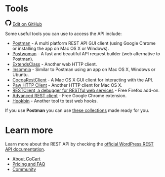 # Tools #

<img src="images/github.svg" width="20" height="20" alt="GitHub Mark Logo"> [Edit on GitHub](https://github.com/co-cart/co-cart-docs/blob/master/source/includes/_tools.md)

Some useful tools you can use to access the API include:

* [Postman](https://www.getpostman.com/) - A multi platform REST API GUI client (using Google Chrome or installing the app on Mac OS X or Windows).
* [Postwoman](https://postwoman.io/) - A fast and beautiful API request builder (web alternative to Postman).
* [ExtendsClass](https://extendsclass.com/rest-client-online.html) - Another web HTTP client.
* [Insomnia](https://insomnia.rest/) - Similar to Postman using an app on Mac OS X, Windows or Ubuntu.
* [CocoaRestClient](https://mmattozzi.github.io/cocoa-rest-client/) - A Mac OS X GUI client for interacting with the API.
* [Paw HTTP Client](https://itunes.apple.com/us/app/paw-http-client/id584653203?mt=12) - Another HTTP client for Mac OS X.
* [RESTClient, a debugger for RESTful web services](https://addons.mozilla.org/en-US/firefox/addon/restclient/) - Free Firefox add-on.
* [Advanced REST client](https://chrome.google.com/webstore/detail/advanced-rest-client/hgmloofddffdnphfgcellkdfbfbjeloo) - Free Google Chrome extension.
* [Hookbin](https://hookbin.com/) - Another tool to test web hooks.

If you use **Postman** you can use [these collections](https://github.com/co-cart/cocart-postman-collections) made ready for you.

# Learn more #

Learn more about the REST API by checking the <a href="https://developer.wordpress.org/rest-api/" target="_blank">official WordPress REST API documentation</a>.

* [About CoCart](https://cocart.xyz/about/)
* [Pricing and FAQ](https://cocart.xyz/pro/)
* [Community](https://cocart.xyz/community/)

